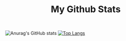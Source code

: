 
<h1 align="center"> My Github Stats </h1>
<br>

![Anurag's GitHub stats](https://github-readme-stats.vercel.app/api?username=FernandoMMarina&show_icons=true&theme=midnight-purple)
[![Top Langs](https://github-readme-stats.vercel.app/api/top-langs/?username=FernandoMMarina&langs_count=8&theme=midnight-purple)](https://github.com/FernandoMMarina/github-readme-stats&theme=midnight-purple)

<br>


<!--
**FernandoMMarina/FernandoMMarina** is a ✨ _special_ ✨ repository because its `README.md` (this file) appears on your GitHub profile.

Here are some ideas to get you started:


- 🔭 I’m currently working on ...
- 🌱 I’m currently learning ...
- 👯 I’m looking to collaborate on ...
- 🤔 I’m looking for help with ...
- 💬 Ask me about ...
- 📫 How to reach me: ...
- 😄 Pronouns: ...
- ⚡ Fun fact: ...
-->
